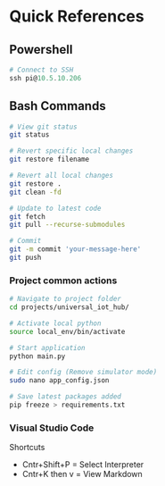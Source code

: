 # Quick References




## Powershell

```powershell
# Connect to SSH
ssh pi@10.5.10.206
```


## Bash Commands

```bash
# View git status
git status

# Revert specific local changes
git restore filename

# Revert all local changes
git restore .
git clean -fd

# Update to latest code
git fetch
git pull --recurse-submodules

# Commit
git -m commit 'your-message-here'
git push
```

### Project common actions

```bash
# Navigate to project folder
cd projects/universal_iot_hub/

# Activate local python
source local_env/bin/activate

# Start application
python main.py

# Edit config (Remove simulator mode)
sudo nano app_config.json

# Save latest packages added
pip freeze > requirements.txt
```

### Visual Studio Code

Shortcuts
- Cntr+Shift+P = Select Interpreter
- Cntr+K then v = View Markdown

